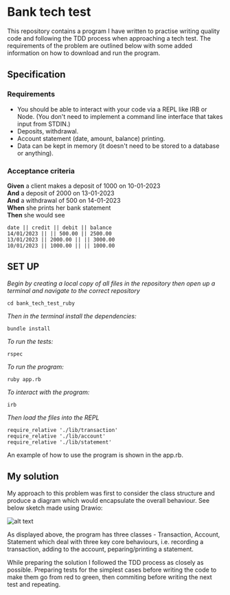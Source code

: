 # Bank tech test

This repository contains a program I have written to practise writing quality code and following the TDD process when approaching a tech test. The requirements of the problem are outlined below with some added information on how to download and run the program.

## Specification

### Requirements

* You should be able to interact with your code via a REPL like IRB or Node.  (You don't need to implement a command line interface that takes input from STDIN.)
* Deposits, withdrawal.
* Account statement (date, amount, balance) printing.
* Data can be kept in memory (it doesn't need to be stored to a database or anything).

### Acceptance criteria

**Given** a client makes a deposit of 1000 on 10-01-2023  
**And** a deposit of 2000 on 13-01-2023  
**And** a withdrawal of 500 on 14-01-2023  
**When** she prints her bank statement  
**Then** she would see

```
date || credit || debit || balance
14/01/2023 || || 500.00 || 2500.00
13/01/2023 || 2000.00 || || 3000.00
10/01/2023 || 1000.00 || || 1000.00
```

## SET UP

*Begin by creating a local copy of all files in the repository then open up a terminal and navigate to the correct repository*

````cd bank_tech_test_ruby````

*Then in the terminal install the dependencies:*

````bundle install````

*To run the tests:*

````rspec````

*To run the program:*

````ruby app.rb````

*To interact with the program:*

````irb````

*Then load the files into the REPL*

````
require_relative './lib/transaction'
require_relative './lib/account'
require_relative './lib/statement'
````

An example of how to use the program is shown in the app.rb. 

## My solution

My approach to this problem was first to consider the class structure and produce a diagram which would encapsulate the overall behaviour. See below sketch made using Drawio:

![alt text](https://github.com/HOOLAHAN/tech_tests/blob/main/bank_tech_test_ruby/class_diagram.png)

As displayed above, the program has three classes - Transaction, Account, Statement which deal with three key core behaviours, i.e. recording a transaction, adding to the account, peparing/printing a statement. 

While preparing the solution I followed the TDD process as closely as possible. Preparing tests for the simplest cases before writing the code to make them go from red to green, then commiting before writing the next test and repeating. 
